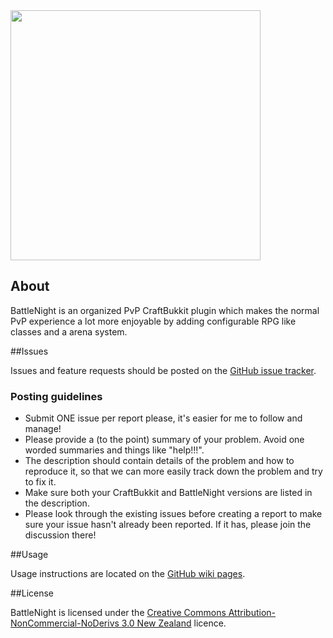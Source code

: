 <img src="https://dl.dropbox.com/u/39528590/Plugins/BattleNight/Images/banner.svg" width="400px">## AboutBattleNight is an organized PvP CraftBukkit plugin which makes the normal PvP experience a lot more enjoyable by adding configurable RPG like classes and a arena system.##IssuesIssues and feature requests should be posted on the [GitHub issue tracker](BattleNight-Core/issues "Browse Issues").### Posting guidelines* Submit ONE issue per report please, it's easier for me to follow and manage!* Please provide a (to the point) summary of your problem. Avoid one worded summaries and things like "help!!!".* The description should contain details of the problem and how to reproduce it, so that we can more easily track down the problem and try to fix it.* Make sure both your CraftBukkit and BattleNight versions are listed in the description.* Please look through the existing issues before creating a report to make sure your issue hasn't already been reported. If it has, please join the discussion there!##UsageUsage instructions are located on the [GitHub wiki pages](BattleNight-Core/wiki "Visit the Wiki").##LicenseBattleNight is licensed under the [Creative Commons Attribution-NonCommercial-NoDerivs 3.0 New Zealand](http://creativecommons.org/licenses/by-nc-nd/3.0/nz/deed.en_US "More details") licence.